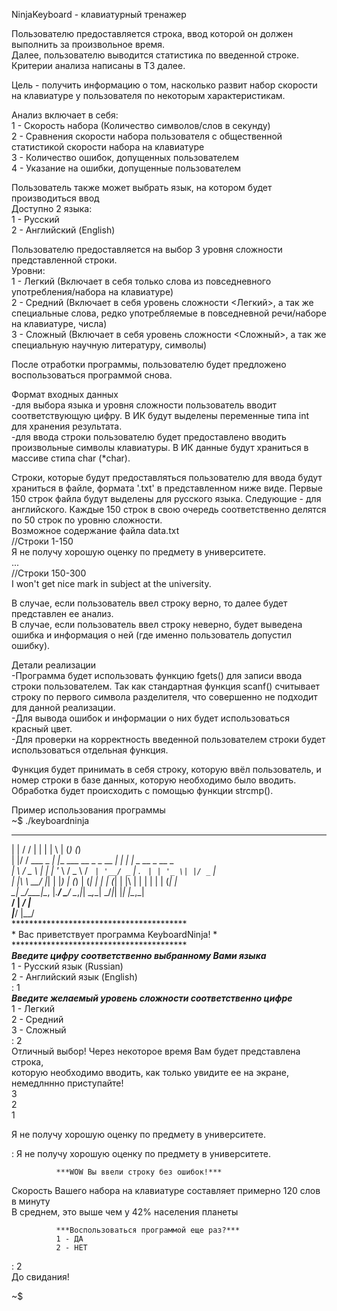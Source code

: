 NinjaKeyboard - клавиатурный тренажер

Пользователю предоставляется строка, ввод которой он должен выполнить за произвольное время.  
Далее, пользователю выводится статистика по введенной строке. Критерии анализа написаны в ТЗ далее.  

Цель - получить информацию о том, насколько развит набор скорости на клавиатуре у пользователя по некоторым характеристикам.  

Анализ включает в себя:  
1 - Скорость набора (Количество символов/слов в секунду)  
2 - Сравнения скорости набора пользователя с общественной статистикой скорости набора на клавиатуре  
3 - Количество ошибок, допущенных пользователем  
4 - Указание на ошибки, допущенные пользователем  

Пользователь также может выбрать язык, на котором будет производиться ввод  
Доступно 2 языка:  
  1 - Русский  
  2 - Английский (English)  

Пользователю предоставляется на выбор 3 уровня сложности представленной строки.  
Уровни:  
  1 - Легкий (Включает в себя только слова из повседневного употребления/набора на клавиатуре)  
  2 - Средний (Включает в себя уровень сложности <Легкий>, а так же специальные слова, редко употребляемые в повседневной речи/наборе на клавиатуре, числа)  
  3 - Сложный (Включает в себя уровень сложности <Сложный>, а так же специальную научную литературу, символы)  

После отработки программы, пользователю будет предложено воспользоваться программой снова.  

Формат входных данных  
-для выбора языка и уровня сложности пользователь вводит соответствующую цифру. В ИК будут выделены переменные типа int для хранения результата.  
-для ввода строки пользователю будет предоставлено вводить произвольные символы клавиатуры. В ИК данные будут храниться в массиве стипа char (*char).  

Строки, которые будут предоставляться пользователю для ввода будут храниться в файле, формата '.txt' в представленном ниже виде. Первые 150 строк файла будут выделены для русского языка. Следующие - для английского. Каждые 150 строк в свою очередь соответственно делятся по 50 строк по уровню сложности.  
  Возможное содержание файла data.txt  
//Строки 1-150  
Я не получу хорошую оценку по предмету в университете.  
...  
//Строки 150-300  
I won't get nice mark in subject at the university.  

В случае, если пользователь ввел строку верно, то далее будет представлен ее анализ.  
В случае, если пользователь ввел строку неверно, будет выведена ошибка и информация о ней (где именно пользователь допустил ошибку).  

Детали реализации  
-Программа будет использовать функцию fgets() для записи ввода строки пользователем. Так как стандартная функция scanf() считывает строку по первого символа разделителя, что совершенно не подходит для данной реализации.  
-Для вывода ошибок и информации о них будет использоваться красный цвет.  
-Для проверки на корректность введенной пользователем строки будет использоваться отдельная функция.  

Функция будет принимать в себя строку, которую ввёл пользователь, и номер строки в базе данных, которую необходимо было вводить.  
Обработка будет происходить с помощью функции strcmp().  

Пример использования программы  
~$ ./keyboardninja  
 _   __           _                         _ _   _ _       _         
| | / /          | |                       | | \ | (_)     (_)        
| |/ /  ___ _   _| |__   ___   __ _ _ __ __| |  \| |_ _ __  _  __ _   
|    \ / _ \ | | | '_ \ / _ \ / _` | '__/ _` | . ` | | '_ \| |/ _` |  
| |\  \  __/ |_| | |_) | (_) | (_| | | | (_| | |\  | | | | | | (_| |  
\_| \_/\___|\__, |_.__/ \___/ \__,_|_|  \__,_\_| \_/_|_| |_| |\__,_|  
             __/ |                                        _/ |        
            |___/                                        |__/   
            ****************************************  
           *  Вас приветствует программа KeyboardNinja! *  
            ****************************************  
       ***Введите цифру соответственно выбранному Вами языка***  
       1 - Русский язык (Russian)  
       2 - Английский язык (English)  
: 1  
       ***Введите желаемый уровень сложности соответственно цифре***  
       1 - Легкий  
       2 - Средний  
       3 - Сложный  
: 2  
       Отличный выбор! Через некоторое время Вам будет представлена строка,  
       которую необходимо вводить, как только увидите ее на экране, немедлннно приступайте!  
3  
2  
1  
  
Я не получу хорошую оценку по предмету в университете.  

: Я не получу хорошую оценку по предмету в университете.  

              ***WOW Вы ввели строку без ошибок!***  
Скорость Вашего набора на клавиатуре составляет примерно 120 слов в минуту  
          В среднем, это выше чем у 42% населения планеты  

              ***Воспользоваться программой еще раз?***  
              1 - ДА  
              2 - НЕТ  
: 2  
До свидания!  

~$  
